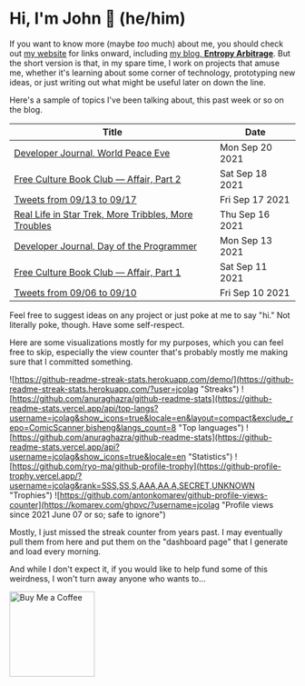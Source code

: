 # Hi, I'm John 👋 (he/him)

If you want to know more (maybe *too* much) about me, you should check out [my website](https://john.colagioia.net/) for links onward, including [my blog, **Entropy Arbitrage**](https://john.colagioia.net/blog).  But the short version is that, in my spare time, I work on projects that amuse me, whether it's learning about some corner of technology, prototyping new ideas, or just writing out what might be useful later on down the line.

Here's a sample of topics I've been talking about, this past week or so on the blog.

|Title|Date|
|-----|-------|
|[Developer Journal, World Peace Eve](https://john.colagioia.net/blog/2021/09/20/peace.html)|Mon Sep 20 2021|
|[Free Culture Book Club — Affair, Part 2](https://john.colagioia.net/blog/2021/09/18/affair2.html)|Sat Sep 18 2021|
|[Tweets from 09/13 to 09/17](https://john.colagioia.net/blog/media/2021/09/17/week.html)|Fri Sep 17 2021|
|[Real Life in Star Trek, More Tribbles, More Troubles](https://john.colagioia.net/blog/2021/09/16/troubles.html)|Thu Sep 16 2021|
|[Developer Journal, Day of the Programmer](https://john.colagioia.net/blog/2021/09/13/programmer.html)|Mon Sep 13 2021|
|[Free Culture Book Club — Affair, Part 1](https://john.colagioia.net/blog/2021/09/11/affair1.html)|Sat Sep 11 2021|
|[Tweets from 09/06 to 09/10](https://john.colagioia.net/blog/media/2021/09/10/week.html)|Fri Sep 10 2021|

Feel free to suggest ideas on any project or just poke at me to say "hi." Not literally poke, though. Have some self-respect.

Here are some visualizations mostly for my purposes, which you can feel free to skip, especially the view counter that's probably mostly me making sure that I committed something.

![https://github-readme-streak-stats.herokuapp.com/demo/](https://github-readme-streak-stats.herokuapp.com/?user=jcolag "Streaks")
![https://github.com/anuraghazra/github-readme-stats](https://github-readme-stats.vercel.app/api/top-langs?username=jcolag&show_icons=true&locale=en&layout=compact&exclude_repo=ComicScanner,bisheng&langs_count=8 "Top languages")
![https://github.com/anuraghazra/github-readme-stats](https://github-readme-stats.vercel.app/api?username=jcolag&show_icons=true&locale=en "Statistics")
![https://github.com/ryo-ma/github-profile-trophy](https://github-profile-trophy.vercel.app/?username=jcolag&rank=SSS,SS,S,AAA,AA,A,SECRET,UNKNOWN "Trophies")
![https://github.com/antonkomarev/github-profile-views-counter](https://komarev.com/ghpvc/?username=jcolag "Profile views since 2021 June 07 or so; safe to ignore")

Mostly, I just missed the streak counter from years past.  I may eventually pull them from here and put them on the "dashboard page" that I generate and load every morning.

And while I don't expect it, if you would like to help fund some of this weirdness, I won't turn away anyone who wants to...

[<img src="https://cdn.buymeacoffee.com/buttons/v2/default-yellow.png" alt="Buy Me a Coffee" width="150px"/>](https://www.buymeacoffee.com/jcolag)
